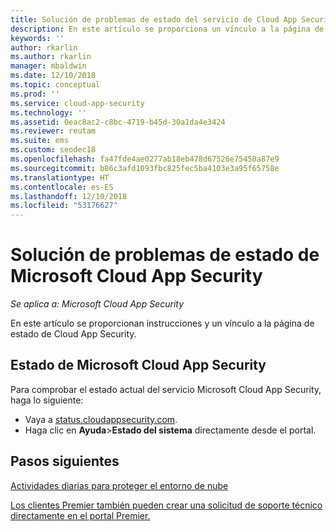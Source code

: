 ```yaml
---
title: Solución de problemas de estado del servicio de Cloud App Security
description: En este artículo se proporciona un vínculo a la página de estado de Cloud App Security.
keywords: ''
author: rkarlin
ms.author: rkarlin
manager: mbaldwin
ms.date: 12/10/2018
ms.topic: conceptual
ms.prod: ''
ms.service: cloud-app-security
ms.technology: ''
ms.assetid: 0eac8ac2-c8bc-4719-b45d-30a1da4e3424
ms.reviewer: reutam
ms.suite: ems
ms.custom: seodec18
ms.openlocfilehash: fa47fde4ae0277ab18eb478d67526e75450a87e9
ms.sourcegitcommit: b86c3afd1093fbc825fec5ba4103e3a95f65758e
ms.translationtype: HT
ms.contentlocale: es-ES
ms.lasthandoff: 12/10/2018
ms.locfileid: "53176627"
---
```

# <a name="troubleshooting-microsoft-cloud-app-security-status"></a>Solución de problemas de estado de Microsoft Cloud App Security

*Se aplica a: Microsoft Cloud App Security*

En este artículo se proporcionan instrucciones y un vínculo a la página de estado de Cloud App Security.

## <a name="microsoft-cloud-app-security-status"></a>Estado de Microsoft Cloud App Security

Para comprobar el estado actual del servicio Microsoft Cloud App Security, haga lo siguiente:

- Vaya a [status.cloudappsecurity.com](https://status.cloudappsecurity.com).
- Haga clic en **Ayuda**>**Estado del sistema** directamente desde el portal.

## <a name="next-steps"></a>Pasos siguientes
 
[Actividades diarias para proteger el entorno de nube](daily-activities-to-protect-your-cloud-environment.md)   

[Los clientes Premier también pueden crear una solicitud de soporte técnico directamente en el portal Premier.](https://premier.microsoft.com/)  
  
  
